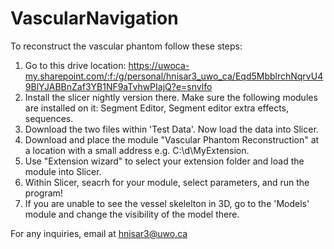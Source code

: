 # VascularNavigation

To reconstruct the vascular phantom follow these steps:

1. Go to this drive location: https://uwoca-my.sharepoint.com/:f:/g/personal/hnisar3_uwo_ca/Eqd5MbblrchNqrvU49BlYJABBnZaf3YB1NF9aTvhwPIajQ?e=snvlfo
2. Install the slicer nightly version there. Make sure the following modules are installed on it: Segment Editor, Segment editor extra effects, sequences.
3. Download the two files within 'Test Data'. Now load the data into Slicer.
4. Download and place the module "Vascular Phantom Reconstruction" at a location with a small address e.g. C:\d\MyExtension\.
5. Use "Extension wizard" to select your extension folder and load the module into Slicer. 
6. Within Slicer, seacrh for your module, select parameters, and run the program!
7. If you are unable to see the vessel skelelton in 3D, go to the 'Models' module and change the visibility of the model there.

For any inquiries, email at hnisar3@uwo.ca
